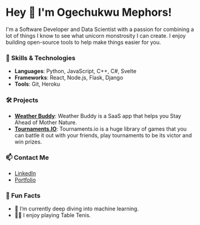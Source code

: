 # Hey 👋 I'm Ogechukwu Mephors!

I'm a Software Developer and Data Scientist with a passion for combining a lot of things I know to see what unicorn monstrosity I can create. I enjoy building open-source tools to help make things easier for you.

### 🔧 Skills & Technologies
- **Languages**: Python, JavaScript, C++, C#, Svelte
- **Frameworks**: React, Node.js, Flask, Django
- **Tools**: Git, Heroku

### 🛠 Projects
- **[Weather Buddy]([URL](https://ogemeph.vercel.app/))**: Weather Buddy is a SaaS app that helps you Stay Ahead of Mother Nature.
- **[Tournaments.IO]([URL](https://ogemeph.vercel.app/))**: Tournaments.io is a huge library of games that you can battle it out with your friends, play tournaments to be its victor and win prizes.

### 📫 Contact Me
- [LinkedIn](https://www.linkedin.com/in/ogemeph)
- [Portfolio](https://ogemeph.vercel.app)

### 🎉 Fun Facts
- 🌱 I’m currently deep diving into machine learning.
- 🧗‍♂️ I enjoy playing Table Tenis.






<!--
**codedcontent/codedcontent** is a ✨ _special_ ✨ repository because its `README.md` (this file) appears on your GitHub profile.

Here are some ideas to get you started:

- 🔭 I’m currently working on ...
- 🌱 I’m currently learning ...
- 👯 I’m looking to collaborate on ...
- 🤔 I’m looking for help with ...
- 💬 Ask me about ...
- 📫 How to reach me: ...
- 😄 Pronouns: ...
- ⚡ Fun fact: ...
-->
